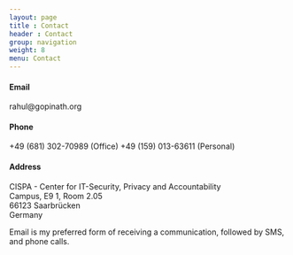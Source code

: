 ```yaml
---
layout: page
title : Contact
header : Contact
group: navigation
weight: 8
menu: Contact
---
```


<h4>Email</h4>
rahul@gopinath.org<br/>

<h4>Phone</h4>
+49 (681) 302-70989 (Office)
+49 (159) 013-63611 (Personal)

<h4>Address</h4>
CISPA - Center for IT-Security, Privacy and Accountability<br/>
Campus, E9 1, Room 2.05<br/>
66123 Saarbrücken<br/>
Germany<br/>
<p/>
Email is my preferred form of receiving a communication, followed by SMS, and phone calls.

